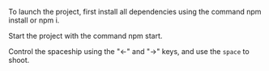 To launch the project, first install all dependencies using the command npm install or npm i.

Start the project with the command npm start.

Control the spaceship using the "<-" and "->" keys, and use the `space` to shoot.
